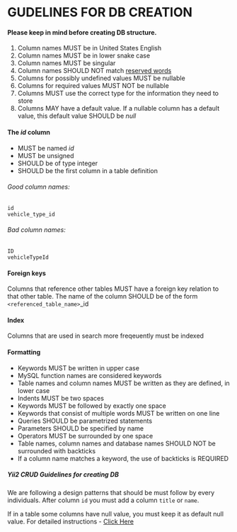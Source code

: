 # GUDELINES FOR DB CREATION

#### Please keep in mind before creating DB structure.
1. Column names MUST be in United States English
2. Column names MUST be in lower snake case
3. Column names MUST be singular
4. Column names SHOULD NOT match [reserved words](https://dev.mysql.com/doc/refman/5.7/en/keywords.html "reserved words")
5. Columns for possibly undefined values MUST be nullable
6. Columns for required values MUST NOT be nullable
7. Columns MUST use the correct type for the information they need to store
8. Columns MAY have a default value. If a nullable column has a default value, this default value SHOULD be *null*

#### The *id* column
- MUST be named *id*
- MUST be unsigned
- SHOULD be of type integer
- SHOULD be the first column in a table definition

###### Good column names:
    id
    vehicle_type_id

###### Bad column names:
    ID
    vehicleTypeId

#### Foreign keys
Columns that reference other tables MUST have a foreign key relation to that other table. The name of the column SHOULD be of the form `<referenced_table_name>`_id

#### Index
Columns that are used in search more freqeuently must be indexed


#### Formatting
- Keywords MUST be written in upper case
- MySQL function names are considered keywords
- Table names and column names MUST be written as they are defined, in lower case
- Indents MUST be two spaces
- Keywords MUST be followed by exactly one space
- Keywords that consist of multiple words MUST be written on one line
- Queries SHOULD be parametrized statements
- Parameters SHOULD be specified by name
- Operators MUST be surrounded by one space
- Table names, column names and database names SHOULD NOT be surrounded with backticks
- If a column name matches a keyword, the use of backticks is REQUIRED

##### Yii2 CRUD Guidelines for creating DB
We are following a design patterns that should be must follow by every individuals. After column `id` you must add a column `title` or `name`.

If in a table some columns have null value, you must keep it as default null value.
For detailed instructions - [Click Here](https://www.yiiframework.com/wiki/227/guidelines-for-good-schema-design#do-name-your-database-tables-in-the-singular-not-plural "Click Here")
